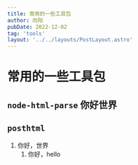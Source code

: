 ```yaml
---
title: 常用的一些工具包
author: 向阳
pubDate: 2022-12-02
tag: 'tools'
layout: '../../layouts/PostLayout.astro'
---
```


# 常用的一些工具包

## `node-html-parse` 你好世界

## `posthtml`

1. 你好，世界
   1. 你好，hello

